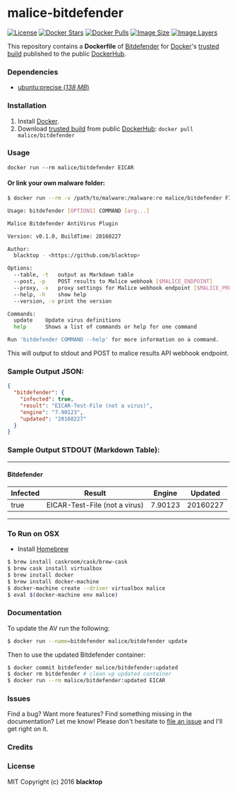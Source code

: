 # malice-bitdefender

[![License](http://img.shields.io/:license-mit-blue.svg)](http://doge.mit-license.org)
[![Docker Stars](https://img.shields.io/docker/stars/malice/bitdefender.svg)][hub]
[![Docker Pulls](https://img.shields.io/docker/pulls/malice/bitdefender.svg)][hub]
[![Image Size](https://img.shields.io/imagelayers/image-size/malice/bitdefender/latest.svg)](https://imagelayers.io/?images=malice/bitdefender:latest)
[![Image Layers](https://img.shields.io/imagelayers/layers/malice/bitdefender/latest.svg)](https://imagelayers.io/?images=malice/bitdefender:latest)

This repository contains a **Dockerfile** of [Bitdefender](http://www.bitdefender.com/business/antivirus-for-unices.html) for [Docker](https://www.docker.io/)'s [trusted build][hub] published to the public [DockerHub](https://hub.docker.com).

### Dependencies

* [ubuntu:precise (*138 MB*)](https://hub.docker.com/_/ubuntu/)

### Installation

1. Install [Docker](https://www.docker.io/).
2. Download [trusted build][hub] from public [DockerHub](https://hub.docker.com): `docker pull malice/bitdefender`

### Usage

    docker run --rm malice/bitdefender EICAR

#### Or link your own malware folder:
```bash
$ docker run --rm -v /path/to/malware:/malware:ro malice/bitdefender FILE

Usage: bitdefender [OPTIONS] COMMAND [arg...]

Malice Bitdefender AntiVirus Plugin

Version: v0.1.0, BuildTime: 20160227

Author:
  blacktop - <https://github.com/blacktop>

Options:
  --table, -t	output as Markdown table
  --post, -p	POST results to Malice webhook [$MALICE_ENDPOINT]
  --proxy, -x	proxy settings for Malice webhook endpoint [$MALICE_PROXY]
  --help, -h	show help
  --version, -v	print the version

Commands:
  update	Update virus definitions
  help		Shows a list of commands or help for one command

Run 'bitdefender COMMAND --help' for more information on a command.
```

This will output to stdout and POST to malice results API webhook endpoint.

### Sample Output JSON:
```json
{
  "bitdefender": {
    "infected": true,
    "result": "EICAR-Test-File (not a virus)",
    "engine": "7.90123",
    "updated": "20160227"
  }
}
```
### Sample Output STDOUT (Markdown Table):
---
#### Bitdefender
| Infected | Result                        | Engine  | Updated  |
| -------- | ----------------------------- | ------- | -------- |
| true     | EICAR-Test-File (not a virus) | 7.90123 | 20160227 |
---
### To Run on OSX
 - Install [Homebrew](http://brew.sh)

```bash
$ brew install caskroom/cask/brew-cask
$ brew cask install virtualbox
$ brew install docker
$ brew install docker-machine
$ docker-machine create --driver virtualbox malice
$ eval $(docker-machine env malice)
```

### Documentation
To update the AV run the following:
```bash
$ docker run --name=bitdefender malice/bitdefender update
```
Then to use the updated Bitdefender container:
```bash
$ docker commit bitdefender malice/bitdefender:updated
$ docker rm bitdefender # clean up updated container
$ docker run --rm malice/bitdefender:updated EICAR
```

### Issues

Find a bug? Want more features? Find something missing in the documentation? Let me know! Please don't hesitate to [file an issue](https://github.com/maliceio/malice-av/issues/new) and I'll get right on it.

### Credits

### License
MIT Copyright (c) 2016 **blacktop**

[hub]: https://hub.docker.com/r/malice/bitdefender/
